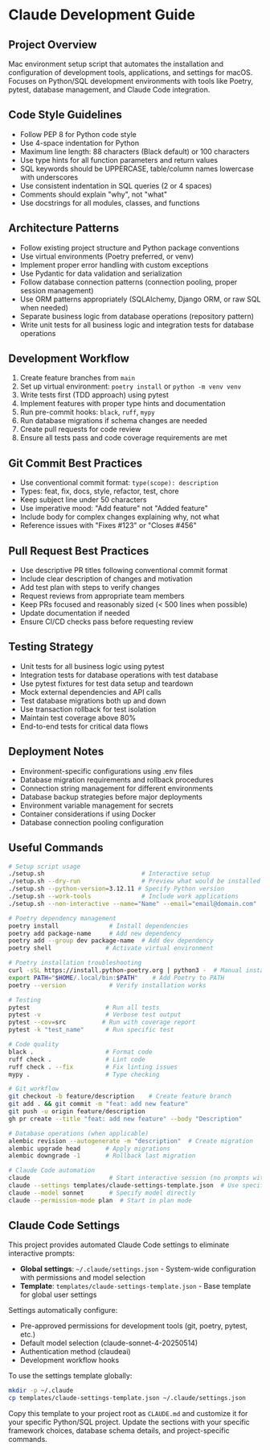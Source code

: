 # Claude Development Guide

## Project Overview
Mac environment setup script that automates the installation and configuration of development tools, applications, and settings for macOS. Focuses on Python/SQL development environments with tools like Poetry, pytest, database management, and Claude Code integration.

## Code Style Guidelines
- Follow PEP 8 for Python code style
- Use 4-space indentation for Python
- Maximum line length: 88 characters (Black default) or 100 characters
- Use type hints for all function parameters and return values
- SQL keywords should be UPPERCASE, table/column names lowercase with underscores
- Use consistent indentation in SQL queries (2 or 4 spaces)
- Comments should explain "why", not "what"
- Use docstrings for all modules, classes, and functions

## Architecture Patterns
- Follow existing project structure and Python package conventions
- Use virtual environments (Poetry preferred, or venv)
- Implement proper error handling with custom exceptions
- Use Pydantic for data validation and serialization
- Follow database connection patterns (connection pooling, proper session management)
- Use ORM patterns appropriately (SQLAlchemy, Django ORM, or raw SQL when needed)
- Separate business logic from database operations (repository pattern)
- Write unit tests for all business logic and integration tests for database operations

## Development Workflow
1. Create feature branches from `main`
2. Set up virtual environment: `poetry install` or `python -m venv venv`
3. Write tests first (TDD approach) using pytest
4. Implement features with proper type hints and documentation
5. Run pre-commit hooks: `black`, `ruff`, `mypy`
6. Run database migrations if schema changes are needed
7. Create pull requests for code review
8. Ensure all tests pass and code coverage requirements are met

## Git Commit Best Practices
- Use conventional commit format: `type(scope): description`
- Types: feat, fix, docs, style, refactor, test, chore
- Keep subject line under 50 characters
- Use imperative mood: "Add feature" not "Added feature"
- Include body for complex changes explaining why, not what
- Reference issues with "Fixes #123" or "Closes #456"

## Pull Request Best Practices
- Use descriptive PR titles following conventional commit format
- Include clear description of changes and motivation
- Add test plan with steps to verify changes
- Request reviews from appropriate team members
- Keep PRs focused and reasonably sized (< 500 lines when possible)
- Update documentation if needed
- Ensure CI/CD checks pass before requesting review

## Testing Strategy
- Unit tests for all business logic using pytest
- Integration tests for database operations with test database
- Use pytest fixtures for test data setup and teardown
- Mock external dependencies and API calls
- Test database migrations both up and down
- Use transaction rollback for test isolation
- Maintain test coverage above 80%
- End-to-end tests for critical data flows

## Deployment Notes
- Environment-specific configurations using .env files
- Database migration requirements and rollback procedures
- Connection string management for different environments
- Database backup strategies before major deployments
- Environment variable management for secrets
- Container considerations if using Docker
- Database connection pooling configuration

## Useful Commands
```bash
# Setup script usage
./setup.sh                           # Interactive setup
./setup.sh --dry-run                 # Preview what would be installed
./setup.sh --python-version=3.12.11 # Specify Python version
./setup.sh --work-tools              # Include work applications
./setup.sh --non-interactive --name="Name" --email="email@domain.com"

# Poetry dependency management
poetry install              # Install dependencies
poetry add package-name     # Add new dependency
poetry add --group dev package-name  # Add dev dependency
poetry shell               # Activate virtual environment

# Poetry installation troubleshooting
curl -sSL https://install.python-poetry.org | python3 -  # Manual install if setup fails
export PATH="$HOME/.local/bin:$PATH"    # Add Poetry to PATH
poetry --version            # Verify installation works

# Testing
pytest                     # Run all tests
pytest -v                  # Verbose test output
pytest --cov=src          # Run with coverage report
pytest -k "test_name"      # Run specific test

# Code quality
black .                    # Format code
ruff check .               # Lint code
ruff check . --fix         # Fix linting issues
mypy .                     # Type checking

# Git workflow
git checkout -b feature/description    # Create feature branch
git add . && git commit -m "feat: add new feature"
git push -u origin feature/description
gh pr create --title "feat: add new feature" --body "Description"

# Database operations (when applicable)
alembic revision --autogenerate -m "description"  # Create migration
alembic upgrade head       # Apply migrations
alembic downgrade -1       # Rollback last migration

# Claude Code automation
claude                      # Start interactive session (no prompts with settings)
claude --settings templates/claude-settings-template.json  # Use specific settings file
claude --model sonnet       # Specify model directly
claude --permission-mode plan  # Start in plan mode
```

## Claude Code Settings

This project provides automated Claude Code settings to eliminate interactive prompts:

- **Global settings**: `~/.claude/settings.json` - System-wide configuration with permissions and model selection
- **Template**: `templates/claude-settings-template.json` - Base template for global user settings

Settings automatically configure:
- Pre-approved permissions for development tools (git, poetry, pytest, etc.)
- Default model selection (claude-sonnet-4-20250514)
- Authentication method (claudeai)
- Development workflow hooks

To use the settings template globally:
```bash
mkdir -p ~/.claude
cp templates/claude-settings-template.json ~/.claude/settings.json
```

Copy this template to your project root as `CLAUDE.md` and customize it for your specific Python/SQL project. Update the sections with your specific framework choices, database schema details, and project-specific commands.

